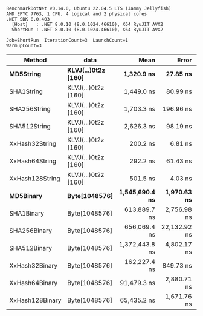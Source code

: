 ```

BenchmarkDotNet v0.14.0, Ubuntu 22.04.5 LTS (Jammy Jellyfish)
AMD EPYC 7763, 1 CPU, 4 logical and 2 physical cores
.NET SDK 8.0.403
  [Host]   : .NET 8.0.10 (8.0.1024.46610), X64 RyuJIT AVX2
  ShortRun : .NET 8.0.10 (8.0.1024.46610), X64 RyuJIT AVX2

Job=ShortRun  IterationCount=3  LaunchCount=1  
WarmupCount=3  

```
| Method          | data                | Mean           | Error        | StdDev      | Min            | Max            | Gen0   | Allocated |
|---------------- |-------------------- |---------------:|-------------:|------------:|---------------:|---------------:|-------:|----------:|
| **MD5String**       | **KLVJ(...)0t2z [160]** |     **1,320.9 ns** |     **27.85 ns** |     **1.53 ns** |     **1,319.4 ns** |     **1,322.5 ns** | **0.0134** |    **1128 B** |
| SHA1String      | KLVJ(...)0t2z [160] |     1,449.0 ns |     80.99 ns |     4.44 ns |     1,444.9 ns |     1,453.7 ns | 0.0153 |    1416 B |
| SHA256String    | KLVJ(...)0t2z [160] |     1,703.3 ns |    196.96 ns |    10.80 ns |     1,696.8 ns |     1,715.7 ns | 0.0210 |    1856 B |
| SHA512String    | KLVJ(...)0t2z [160] |     2,626.3 ns |     98.19 ns |     5.38 ns |     2,620.6 ns |     2,631.3 ns | 0.0381 |    3240 B |
| XxHash32String  | KLVJ(...)0t2z [160] |       200.2 ns |      6.81 ns |     0.37 ns |       199.9 ns |       200.6 ns | 0.0069 |     584 B |
| XxHash64String  | KLVJ(...)0t2z [160] |       292.2 ns |     61.43 ns |     3.37 ns |       289.5 ns |       296.0 ns | 0.0086 |     728 B |
| XxHash128String | KLVJ(...)0t2z [160] |       501.5 ns |      4.03 ns |     0.22 ns |       501.3 ns |       501.7 ns | 0.0134 |    1128 B |
| **MD5Binary**       | **Byte[1048576]**       | **1,545,690.4 ns** |  **1,970.63 ns** |   **108.02 ns** | **1,545,565.8 ns** | **1,545,756.4 ns** |      **-** |      **41 B** |
| SHA1Binary      | Byte[1048576]       |   613,889.7 ns |  2,756.98 ns |   151.12 ns |   613,796.4 ns |   614,064.1 ns |      - |      49 B |
| SHA256Binary    | Byte[1048576]       |   656,069.4 ns | 22,132.92 ns | 1,213.18 ns |   654,887.6 ns |   657,311.7 ns |      - |      57 B |
| SHA512Binary    | Byte[1048576]       | 1,372,443.8 ns |  4,802.17 ns |   263.22 ns | 1,372,152.3 ns | 1,372,664.2 ns |      - |      89 B |
| XxHash32Binary  | Byte[1048576]       |   162,227.4 ns |    849.73 ns |    46.58 ns |   162,185.7 ns |   162,277.7 ns |      - |      32 B |
| XxHash64Binary  | Byte[1048576]       |    91,479.3 ns |  2,880.71 ns |   157.90 ns |    91,346.5 ns |    91,653.9 ns |      - |      32 B |
| XxHash128Binary | Byte[1048576]       |    65,435.2 ns |  1,671.76 ns |    91.63 ns |    65,344.4 ns |    65,527.7 ns |      - |      40 B |
